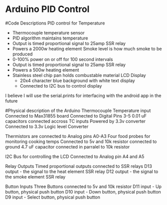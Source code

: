 # Arduino PID Control

#Code Descriptions
PID control for Temperature
- Thermocouple temperature sensor
- PID algorithm maintains temperature
- Output is timed proportional signal to 25amp SSR relay
- Powers a 2000w heating element
Smoke level is how much smoke to be produced
- 0-100% power on or off for 100 second intervals
- Output is timed proportional signal to 25amp SSR relay
- Powers a 500w heating element
- Stainless steel chip pan holds combustable material
LCD Display
  - 20x4 character blue background with white text display
  - Connected to I2C bus to control display

I believe I will use the serial.prints for interfacing with the android app in the future


#Physical description of the Arduino
Thermocouple Temperature input
    Connected to Max31855 board
    Connected to Digital Pins 3-5
    0.01 uF capacitors connected accross TC inputs
    Powered by 3.3v converter
    Connected to 3.3v Logic level Converter

  Thermistors are connected to Analog pins A0-A3
    Four food probes for monitoring cooking temps
    Connected to 5v and 10k resistor connected to ground
    4.7 uF capacitor connected in parralel to 10k resistor
    
  I2C Bus for controlling the LCD
    Connected to Analog pin A4 and A5

Relay Outputs
    Timed proportional outputs connected to SSR relays
    D13 output - the signal to the heat element SSR relay
    D12 output - the signal to the smoke element SSR relay
  
  Button Inputs
    Three Buttons connected to 5v and 10k resistor
    D11 input - Up button, physical push button
    D10 input - Down button, physical push button
    D9 input - Select button, physical push button


